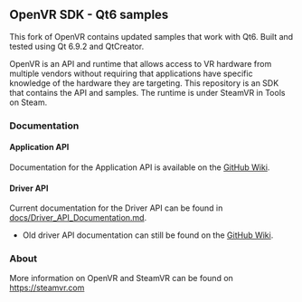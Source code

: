 OpenVR SDK - Qt6 samples
---
This fork of OpenVR contains updated samples that work with Qt6.
Built and tested using Qt 6.9.2 and QtCreator.

OpenVR is an API and runtime that allows access to VR hardware from multiple
vendors without requiring that applications have specific knowledge of the
hardware they are targeting. This repository is an SDK that contains the API
and samples. The runtime is under SteamVR in Tools on Steam.

### Documentation

#### Application API

Documentation for the Application API is available on
the [GitHub Wiki](https://github.com/ValveSoftware/openvr/wiki/API-Documentation).

#### Driver API

Current documentation for the Driver API can be found in [docs/Driver_API_Documentation.md](docs/).

* Old driver API documentation can still be found on
  the [GitHub Wiki](https://github.com/ValveSoftware/openvr/wiki/Driver-Documentation).

### About

More information on OpenVR and SteamVR can be found on https://steamvr.com
